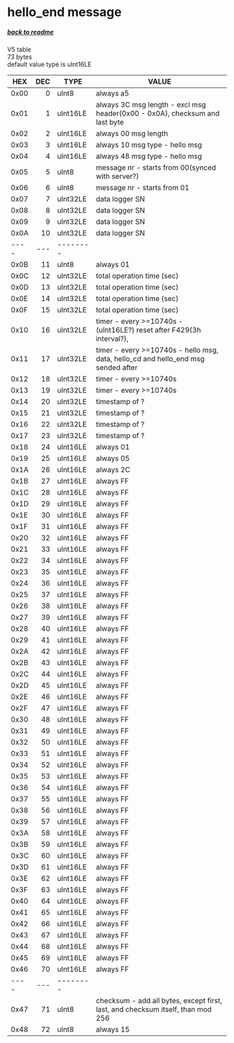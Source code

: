 # hello_end message
##### [back to readme](../README.md#messages-flow)  
V5 table  
73 bytes   
default value type is uInt16LE  

| HEX  	| DEC 	| TYPE     	| VALUE                                                                                                     	|
|------	|-----:	|----------	|--------------------------------------------------------------------------------------------------------------	|
| 0x00 	| 0   	| uInt8    	| always a5                                                                                                 	|
| 0x01 	| 1   	| uInt16LE 	| always 3C msg length - excl msg header(0x00 - 0x0A), checksum and last byte                               	|
| 0x02 	| 2   	| uInt16LE 	| always 00 msg length                                                                                      	|
| 0x03 	| 3   	| uInt16LE 	| always 10 msg type - hello msg                                                                            	|
| 0x04 	| 4   	| uInt16LE 	| always 48 msg type - hello msg                                                                            	|
| 0x05 	| 5   	| uInt8    	| message nr - starts from 00(synced with server?)                                                          	|
| 0x06 	| 6   	| uInt8    	| message nr - starts from 01                                                                               	|
| 0x07 	| 7   	| uInt32LE 	| data logger SN                                                                                            	|
| 0x08 	| 8   	| uInt32LE 	| data logger SN                                                                                            	|
| 0x09 	| 9   	| uInt32LE 	| data logger SN                                                                                            	|
| 0x0A 	| 10  	| uInt32LE 	| data logger SN                                                                                            	|
| ---- 	| --- 	| -------- 	|                                                                                                           	|
| 0x0B 	| 11  	| uInt8    	| always 01                                                                                                 	|
| 0x0C 	| 12  	| uInt32LE 	| total operation time (sec)                                                                                	|
| 0x0D 	| 13  	| uInt32LE 	| total operation time (sec)                                                                                	|
| 0x0E 	| 14  	| uInt32LE 	| total operation time (sec)                                                                                	|
| 0x0F 	| 15  	| uInt32LE 	| total operation time (sec)                                                                                	|
| 0x10 	| 16  	| uInt32LE 	| timer - every >=10740s - (uInt16LE?) reset after F429(3h interval?),                                      	|
| 0x11 	| 17  	| uInt32LE 	| timer - every >=10740s - hello msg, data, hello_cd and hello_end msg sended after                         	|
| 0x12 	| 18  	| uInt32LE 	| timer - every >=10740s                                                                                    	|
| 0x13 	| 19  	| uInt32LE 	| timer - every >=10740s                                                                                    	|
| 0x14 	| 20  	| uInt32LE 	| timestamp of ?                                                                                            	|
| 0x15 	| 21  	| uInt32LE 	| timestamp of ?                                                                                            	|
| 0x16 	| 22  	| uInt32LE 	| timestamp of ?                                                                                            	|
| 0x17 	| 23  	| uInt32LE 	| timestamp of ?                                                                                            	|
| 0x18 	| 24  	| uInt16LE 	| always 01                                                                                                 	|
| 0x19 	| 25  	| uInt16LE 	| always 05                                                                                                 	|
| 0x1A 	| 26  	| uInt16LE 	| always 2C                                                                                                 	|
| 0x1B 	| 27  	| uInt16LE 	| always FF                                                                                                 	|
| 0x1C 	| 28  	| uInt16LE 	| always FF                                                                                                 	|
| 0x1D 	| 29  	| uInt16LE 	| always FF                                                                                                 	|
| 0x1E 	| 30  	| uInt16LE 	| always FF                                                                                                 	|
| 0x1F 	| 31  	| uInt16LE 	| always FF                                                                                                 	|
| 0x20 	| 32  	| uInt16LE 	| always FF                                                                                                 	|
| 0x21 	| 33  	| uInt16LE 	| always FF                                                                                                 	|
| 0x22 	| 34  	| uInt16LE 	| always FF                                                                                                 	|
| 0x23 	| 35  	| uInt16LE 	| always FF                                                                                                 	|
| 0x24 	| 36  	| uInt16LE 	| always FF                                                                                                 	|
| 0x25 	| 37  	| uInt16LE 	| always FF                                                                                                 	|
| 0x26 	| 38  	| uInt16LE 	| always FF                                                                                                 	|
| 0x27 	| 39  	| uInt16LE 	| always FF                                                                                                 	|
| 0x28 	| 40  	| uInt16LE 	| always FF                                                                                                 	|
| 0x29 	| 41  	| uInt16LE 	| always FF                                                                                                 	|
| 0x2A 	| 42  	| uInt16LE 	| always FF                                                                                                 	|
| 0x2B 	| 43  	| uInt16LE 	| always FF                                                                                                 	|
| 0x2C 	| 44  	| uInt16LE 	| always FF                                                                                                 	|
| 0x2D 	| 45  	| uInt16LE 	| always FF                                                                                                 	|
| 0x2E 	| 46  	| uInt16LE 	| always FF                                                                                                 	|
| 0x2F 	| 47  	| uInt16LE 	| always FF                                                                                                 	|
| 0x30 	| 48  	| uInt16LE 	| always FF                                                                                                 	|
| 0x31 	| 49  	| uInt16LE 	| always FF                                                                                                 	|
| 0x32 	| 50  	| uInt16LE 	| always FF                                                                                                 	|
| 0x33 	| 51  	| uInt16LE 	| always FF                                                                                                 	|
| 0x34 	| 52  	| uInt16LE 	| always FF                                                                                                 	|
| 0x35 	| 53  	| uInt16LE 	| always FF                                                                                                 	|
| 0x36 	| 54  	| uInt16LE 	| always FF                                                                                                 	|
| 0x37 	| 55  	| uInt16LE 	| always FF                                                                                                 	|
| 0x38 	| 56  	| uInt16LE 	| always FF                                                                                                 	|
| 0x39 	| 57  	| uInt16LE 	| always FF                                                                                                 	|
| 0x3A 	| 58  	| uInt16LE 	| always FF                                                                                                 	|
| 0x3B 	| 59  	| uInt16LE 	| always FF                                                                                                 	|
| 0x3C 	| 60  	| uInt16LE 	| always FF                                                                                                 	|
| 0x3D 	| 61  	| uInt16LE 	| always FF                                                                                                 	|
| 0x3E 	| 62  	| uInt16LE 	| always FF                                                                                                 	|
| 0x3F 	| 63  	| uInt16LE 	| always FF                                                                                                 	|
| 0x40 	| 64  	| uInt16LE 	| always FF                                                                                                 	|
| 0x41 	| 65  	| uInt16LE 	| always FF                                                                                                 	|
| 0x42 	| 66  	| uInt16LE 	| always FF                                                                                                 	|
| 0x43 	| 67  	| uInt16LE 	| always FF                                                                                                 	|
| 0x44 	| 68  	| uInt16LE 	| always FF                                                                                                 	|
| 0x45 	| 69  	| uInt16LE 	| always FF                                                                                                 	|
| 0x46 	| 70  	| uInt16LE 	| always FF                                                                                                 	|
| ---- 	| --- 	| -------- 	|                                                                                                           	|
| 0x47 	| 71  	| uInt8    	| checksum - add all bytes, except first, last, and checksum itself, than mod 256                           	|
| 0x48 	| 72  	| uInt8    	| always 15                                                                                                 	|
